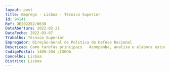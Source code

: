 ```yaml
--- 
layout: post
title: Emprego - Lisboa - Técnico Superior
Id: 94141
Ref: OE202202/0630
DataAbertura: 2022-02-21
DataFecho: 2022-03-07
Trabalho: Técnico Superior
Empregador: Direção-Geral de Política de Defesa Nacional
Descricao: Como tarefas principais   Acompanha, analisa e elabora estudos de situação e evolução da conjuntura internacional na região euro africana, Balcãs, Norte de África, Médio Oriente e Sahel, identificando as implicações estratégicas, ameaças e vulnerabilidades, que se colocam à segurança e defesa coletiva da Europa em geral e à Defesa Nacional em particular   Acompanha, analisa e contribui para garantir o interesse do Estado no desenvolvimento e implementação da política de informações (Inteligência) da OTAN, incluindo as capacidades de Informações, Vigilância e Reconhecimento associados, elaborando relatórios, pareceres e recomendações relativamente às suas  repercussões, riscos e oportunidades, para a Defesa Nacional   Acompanha, analisa e contribui para garantir o interesse do Estado no desenvolvimento e implementação de políticas e planos de resposta da NATO (e EU acompanha apenas) contra terrorismo, elaborando relatórios, pareceres e recomendações relativamente às suas repercussões, riscos e oportunidades, para a Defesa Nacional   Acompanha e analisa o processo de planeamento e empenhamento de Forças Nacionais no Exterior, garantido a articulação e a coerência das prioridades estratégicas superiormente definidas com a unidade da ação externa do Estado, elaborando relatórios, pareceres e recomendações relativamente às suas repercussões, riscos e oportunidades, para a Defesa Nacional   Acompanha, analisa e contribui para garantir o interesse do Estado no desenvolvimento e implementação da política de operações da NATO, elaborando relatórios, pareceres e recomendações relativamente às suas repercussões, riscos e oportunidades, para a Defesa Nacional   Acompanha, analisa e contribui para garantir o interesse do Estado na Política Comum de Segurança e Defesa da UE, nomeadamente no desenvolvimento e implementação de Operações Militares e Missões de Treino da UE, incluindo os sistemas de forças associados, elaborando relatórios, pareceres e recomendações relativamente às suas repercussões, riscos e oportunidades, para a Defesa Nacional   Acompanha, analisa e contribui para garantir o interesse do Estado na Política de Operações de Paz das NU, elaborando relatórios, pareceres e recomendações relativamente às suas as repercussões, riscos e oportunidades, para a Defesa Nacional   Acompanha, analisa e contribui para garantir o interesse do Estado na participação em Operações Militares e de Capacitação de Coligações Multinacionais, elaborando relatórios, pareceres e recomendações relativamente às suas repercussões, riscos e oportunidades, para a Defesa Nacional.Como tarefas adicionais   Estuda e elabora pareceres, propostas e recomendações sobre os princípios conceptuais da política de defesa nacional, conducentes à enunciação dos objetivos nacionais no âmbito da segurança e defesa   Acompanha, analisa e contribui para garantir o interesse do Estado no desenvolvimento e implementação da política de planeamento de longo prazo da OTAN, elaborando relatórios, pareceres e recomendações relativamente às suas as repercussões, riscos e oportunidades, para a Defesa Nacional   Colabora com o Instituto de Defesa Nacional, o Instituto Universitário Militar e outras Entidades de Serviço Público na divulgação da Política de Defesa Nacional.
CodigoPostal: 1400-204 LISBOA
Concelho: Lisboa
Distrito: Lisboa
--- 
```

